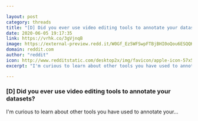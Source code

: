 ```yaml
---

layout: post
category: threads
title: "[D] Did you ever use video editing tools to annotate your datasets?"
date: 2020-06-05 19:17:35
link: https://vrhk.co/3gVjnqB
image: https://external-preview.redd.it/W0Gf_Ez5WFSwpFTBjBHI0oQou6ESQQK9RBfTe3H2HV0.jpg?width=1200&height=628.272251309&auto=webp&crop=1200:628.272251309,smart&s=03f2e8123e173f90ec7406905db744d76e04a4ba
domain: reddit.com
author: "reddit"
icon: http://www.redditstatic.com/desktop2x/img/favicon/apple-icon-57x57.png
excerpt: "I'm curious to learn about other tools you have used to annotate your..."

---
```


### [D] Did you ever use video editing tools to annotate your datasets?

I'm curious to learn about other tools you have used to annotate your...